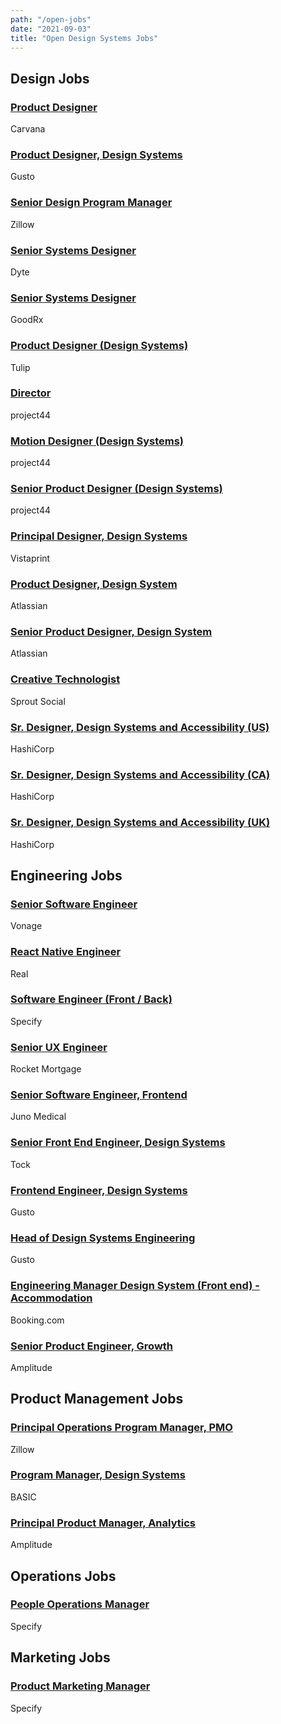 ```yaml
---
path: "/open-jobs"
date: "2021-09-03"
title: "Open Design Systems Jobs"
---
```


## Design Jobs

### [Product Designer](https://www.carvana.com/careers/apply?gh_jid=2413984)

Carvana

### [Product Designer, Design Systems](https://boards.greenhouse.io/gusto)

Gusto

### [Senior Design Program Manager](https://lnkd.in/gRZhxgtU)

Zillow

### [Senior Systems Designer](https://dyte.freshteam.com/jobs/IhXiQVOvlESW/product-designer-b2b-remote)

Dyte

### [Senior Systems Designer](https://jobs.lever.co/goodrx/cf6bcedb-a9f8-46e0-96f9-388152d96c8d)

GoodRx

### [Product Designer (Design Systems)](https://tulip.co/careers/job-posting/?gh_jid=4578390003&gh_src=27b5fd843us)

Tulip

### [Director](https://boards.greenhouse.io/project44/jobs/3381973)

project44

### [Motion Designer (Design Systems)](https://boards.greenhouse.io/project44/jobs/3392930)

project44

### [Senior Product Designer (Design Systems)](https://boards.greenhouse.io/project44/jobs/3381973)

project44

### [Principal Designer, Design Systems](https://www.linkedin.com/jobs/view/2626942765/)

Vistaprint

### [Product Designer, Design System](https://jobs.lever.co/atlassian/04c69d75-11d2-455b-b4db-9557670651e9?lever-via=mchz33OSqn)

Atlassian

### [Senior Product Designer, Design System](https://jobs.lever.co/atlassian/ab45ae10-c95f-4f9c-86a3-0a88b5eb5cb5?lever-via=mchz33OSqn)

Atlassian

### [Creative Technologist](https://sproutsocial.com/careers/open-positions/?amp#/2953236/creative-technologist)

Sprout Social

### [Sr. Designer, Design Systems and Accessibility (US)](https://www.hashicorp.com/job/3139270)

HashiCorp

### [Sr. Designer, Design Systems and Accessibility (CA)](https://www.hashicorp.com/job/3139746)

HashiCorp

### [Sr. Designer, Design Systems and Accessibility (UK)](https://www.hashicorp.com/job/3139745)

HashiCorp

## Engineering Jobs

### [Senior Software Engineer](https://www.vonage.com/careers/job-details/5350678002/)

Vonage

### [React Native Engineer](https://www.linkedin.com/jobs/view/2705317691/?refId=VuoYQ0Vu5PjmkyMG0b2tZw%3D%3D&trackingId=kilUcqbEFDDCafMD6I30sg%3D%3D)

Real

### [Software Engineer (Front / Back)](https://apply.workable.com/specify/j/3C39D6D6E5/)

Specify

### [Senior UX Engineer](https://www.myrocketcareer.com/ShowJob/JobId/483089/SeniorUXEngineer)

Rocket Mortgage

### [Senior Software Engineer, Frontend](https://jobs.lever.co/junomedical/5c2e3dbe-b6a4-4daa-8768-628a84fca279)

Juno Medical

### [Senior Front End Engineer, Design Systems](https://www.seek.com.au/job/53019326)

Tock

### [​Frontend Engineer, Design Systems​](https://boards.greenhouse.io/gusto/jobs/3441393)

Gusto​

### [​Head of Design Systems Engineering​](https://boards.greenhouse.io/gusto/jobs/3224615)

Gusto​

### [​Engineering Manager Design System (Front end) - Accommodation​](https://jobs.booking.com/careers?pid=562949954490438)

Booking.com

### [Senior Product Engineer, Growth](https://lnkd.in/dnnaPS-J)

Amplitude

## Product Management Jobs

### [Principal Operations Program Manager, PMO](https://lnkd.in/geyzKSNZ)

Zillow

### [Program Manager, Design Systems](https://www.basicagency.com/careers/8433ae2b-9d5a-49bb-a6df-339696950f43)

BASIC

### [Principal Product Manager, Analytics](https://lnkd.in/dEf8-w3b)

Amplitude

## Operations Jobs

### [People Operations Manager](https://apply.workable.com/specify/j/8AF5280540/)

Specify

## Marketing Jobs

### [Product Marketing Manager](https://apply.workable.com/specify/j/D81B9BCEFF/)

Specify
